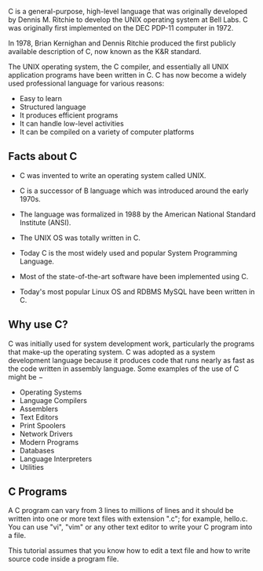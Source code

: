 C is a general-purpose, high-level language that was originally developed by Dennis M. Ritchie to 
develop the UNIX operating system at Bell Labs. C was originally first implemented on the DEC PDP-11 
computer in 1972.

In 1978, Brian Kernighan and Dennis Ritchie produced the first publicly available description of C, 
now known as the K&R standard.

The UNIX operating system, the C compiler, and essentially all UNIX application programs have been 
written in C. C has now become a widely used professional language for various reasons:

- Easy to learn
- Structured language
- It produces efficient programs
- It can handle low-level activities
- It can be compiled on a variety of computer platforms

## Facts about C

- C was invented to write an operating system called UNIX.

- C is a successor of B language which was introduced around the early 1970s.
- The language was formalized in 1988 by the American National Standard Institute (ANSI).
- The UNIX OS was totally written in C.
- Today C is the most widely used and popular System Programming Language.
- Most of the state-of-the-art software have been implemented using C.
- Today's most popular Linux OS and RDBMS MySQL have been written in C.

## Why use C?

C was initially used for system development work, particularly the programs that make-up the operating system. C was adopted as a system development language because it produces code that runs nearly as fast as the code written in assembly language. Some examples of the use of C might be −

- Operating Systems
- Language Compilers
- Assemblers
- Text Editors
- Print Spoolers
- Network Drivers
- Modern Programs
- Databases
- Language Interpreters
- Utilities

## C Programs

A C program can vary from 3 lines to millions of lines and it should be written into one or more text 
files with extension ".c"; for example, hello.c. You can use "vi", "vim" or any other text editor to 
write your C program into a file.

This tutorial assumes that you know how to edit a text file and how to write source code inside a 
program file.